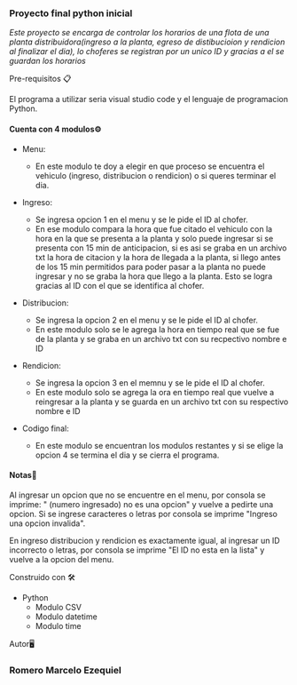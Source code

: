 ### Proyecto final python inicial


*Este proyecto se encarga de controlar los horarios de una flota de una planta distribuidora(ingreso a la planta, egreso de distibucioion y rendicion al finalizar el dia),
lo choferes se registran por un unico ID y gracias a el se guardan los horarios*

Pre-requisitos 📋

El programa a utilizar seria visual studio code y el lenguaje de programacion Python.

#### Cuenta con 4 modulos⚙️
* Menu:
   
   * En este modulo te doy a elegir en que proceso se encuentra el vehiculo (ingreso, distribucion o rendicion) o si queres terminar el dia.

* Ingreso:

   * Se ingresa opcion 1 en el menu y se le pide el ID al chofer.
   * En ese modulo compara la hora que fue citado el vehiculo con la hora en la que se presenta a la planta y solo puede ingresar si se presenta con 15 min de anticipacion, si
   es asi se graba en un archivo txt la hora de citacion y la hora de llegada a la planta, si llego antes de los 15 min permitidos para poder pasar a la planta no puede ingresar 
   y no se graba la hora que llego a la planta. Esto se logra gracias al ID con el que se identifica al chofer.
  
* Distribucion:

  * Se ingresa la opcion 2 en el menu y se le pide el ID al chofer.
  * En este modulo solo se le agrega la hora en tiempo real que se fue de la planta y se graba en un archivo txt con su recpectivo nombre  e ID
  
* Rendicion:
  
  * Se ingresa la opcion 3 en el memnu y se le pide el ID al chofer.
  * En este modulo solo se agrega la ora en tiempo real que vuelve a reingresar a la planta y se guarda en un archivo txt con su respectivo nombre e ID
  
* Codigo final:
   
   * En este modulo se encuentran los modulos restantes y si se elige la opcion 4 se termina el dia y se cierra el programa.
   
 #### Notas📄
 
Al ingresar un opcion que no se encuentre en el menu, por consola se imprime: " (numero ingresado) no es una opcion" y vuelve a pedirte una opcion. Si se ingrese caracteres o letras
por consola se imprime "Ingreso una opcion invalida".

En ingreso distribucion y rendicion es exactamente igual, al ingresar un ID incorrecto o letras, por consola se imprime "El ID no esta en la lista" y vuelve a la opcion del menu.


Construido con 🛠️
* Python
  * Modulo CSV
  * Modulo datetime
  * Modulo time
  
  
  
  
Autor🖥️
  
### Romero Marcelo Ezequiel
 
